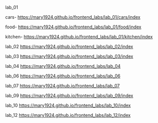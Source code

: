 lab_01

cars-
https://mary1924.github.io/frontend_labs/lab_01/cars/index

food-
https://mary1924.github.io/frontend_labs/lab_01/food/index

kitchen-
https://mary1924.github.io/frontend_labs/lab_01/kitchen/index

lab_02 
https://mary1924.github.io/frontend_labs/lab_02/index

lab_03
https://mary1924.github.io/frontend_labs/lab_03/index

lab_04
https://mary1924.github.io/frontend_labs/lab_04

lab_06
https://mary1924.github.io/frontend_labs/lab_06

lab_07
https://mary1924.github.io/frontend_labs/lab_07

lab_09
https://mary1924.github.io/frontend_labs/lab_09/index

lab_10
https://mary1924.github.io/frontend_labs/lab_10/index

lab_12
https://mary1924.github.io/frontend_labs/lab_12/index

